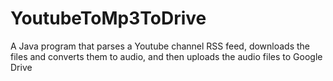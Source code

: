 # YoutubeToMp3ToDrive

A Java program that parses a Youtube channel RSS feed, downloads the files and converts them to audio, and then uploads the audio files to Google Drive


